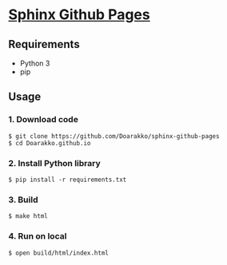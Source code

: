 # [Sphinx Github Pages](https://doarakko.github.io/sphinx-github-pages)
## Requirements
- Python 3
- pip

## Usage
### 1. Download code
```
$ git clone https://github.com/Doarakko/sphinx-github-pages
$ cd Doarakko.github.io
```
### 2. Install Python library
```
$ pip install -r requirements.txt
```
### 3. Build
```
$ make html
```
### 4.  Run on local
```
$ open build/html/index.html
```
